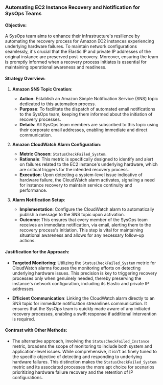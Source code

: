 ### Automating EC2 Instance Recovery and Notification for SysOps Teams

#### Objective:

A SysOps team aims to enhance their infrastructure's resilience by automating the recovery process for Amazon EC2 instances experiencing underlying hardware failures. To maintain network configurations seamlessly, it's crucial that the Elastic IP and private IP addresses of the original instance are preserved post-recovery. Moreover, ensuring the team is promptly informed when a recovery process initiates is essential for maintaining operational awareness and readiness.

#### Strategy Overview:

1. **Amazon SNS Topic Creation**:
    
    - **Action**: Establish an Amazon Simple Notification Service (SNS) topic dedicated to this automation process.
    - **Purpose**: To facilitate the dispatch of automated email notifications to the SysOps team, keeping them informed about the initiation of recovery processes.
    - **Details**: All SysOps team members are subscribed to this topic using their corporate email addresses, enabling immediate and direct communication.
2. **Amazon CloudWatch Alarm Configuration**:
    
    - **Metric Chosen**: `StatusCheckFailed_System`.
    - **Rationale**: This metric is specifically designed to identify and alert on failures related to the EC2 instance's underlying hardware, which are critical triggers for the intended recovery process.
    - **Execution**: Upon detecting a system-level issue indicative of hardware failure, the CloudWatch alarm activates, signaling a need for instance recovery to maintain service continuity and performance.
3. **Alarm Notification Setup**:
    
    - **Implementation**: Configure the CloudWatch alarm to automatically publish a message to the SNS topic upon activation.
    - **Outcome**: This ensures that every member of the SysOps team receives an immediate notification, via email, alerting them to the recovery process's initiation. This step is vital for maintaining situational awareness and allows for any necessary follow-up actions.

#### Justification for the Approach:

- **Targeted Monitoring**: Utilizing the `StatusCheckFailed_System` metric for CloudWatch alarms focuses the monitoring efforts on detecting underlying hardware issues. This precision is key to triggering recovery processes only when genuinely needed, thereby preserving the instance's network configuration, including its Elastic and private IP addresses.
    
- **Efficient Communication**: Linking the CloudWatch alarm directly to an SNS topic for immediate notification streamlines communication. It ensures that the SysOps team is quickly made aware of any initiated recovery processes, enabling a swift response if additional intervention is required.

#### Contrast with Other Methods:

- The alternative approach, involving the `StatusCheckFailed_Instance` metric, broadens the scope of monitoring to include both system and application-level issues. While comprehensive, it isn't as finely tuned to the specific objective of detecting and responding to underlying hardware failures. This distinction makes the `StatusCheckFailed_System` metric and its associated processes the more apt choice for scenarios prioritizing hardware failure recovery and the retention of IP configurations.